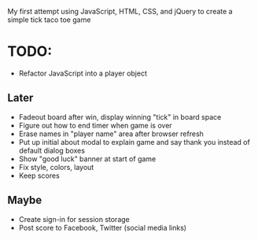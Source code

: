 My first attempt using JavaScript, HTML, CSS, and jQuery to create a simple tick taco toe game

# TODO:

* Refactor JavaScript into a player object

## Later

* Fadeout board after win, display winning "tick" in board space
* Figure out how to end timer when game is over
* Erase names in "player name" area after browser refresh
* Put up initial about modal to explain game and say thank you instead of default dialog boxes
* Show "good luck" banner at start of game
* Fix style, colors, layout
* Keep scores

## Maybe

* Create sign-in for session storage
* Post score to Facebook, Twitter (social media links)
